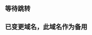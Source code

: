 ## 等待跳转


<script>
    window.location.href = "http://ning0ing.com"; //指定要跳转到的目标页面
</script>


## 已变更域名，此域名作为备用
